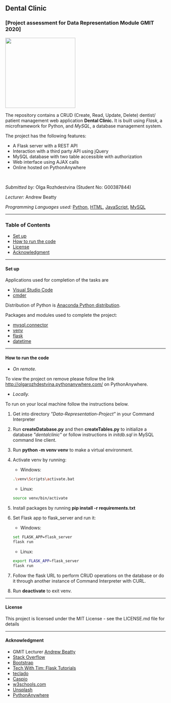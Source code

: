 ## Dental Clinic
### [Project assessment for Data Representation Module GMIT 2020]

<img height="220" src="https://drdds.com/wp-content/uploads/2019/09/Illustration_DentalClinic.png">

<br>

The repository contains a CRUD (Create, Read, Update, Delete) dentist/ patient management web application **Dental Clinic.** It is built using *Flask*, a microframework for Python, and *MySQL*, a database management system. 
<br>

The project has the following features:
 * A Flask server with a REST API
 * Interaction with a third party API using jQuery
 * MySQL database with two table accessible with authorization
 * Web interface using AJAX calls
 * Online hosted on PythonAnywhere

<br>

*Submitted by:* Olga Rozhdestvina (Student No: G00387844) 

*Lecturer:* Andrew Beatty

*Programming Languages used:* [Python](https://www.python.org/), [HTML](https://html.com/), [JavaScript](https://www.javascript.com/), [MySQL](https://www.mysql.com/)


----


### Table of Contents
* [Set up](#set_up)
* [How to run the code](#how_to_run_the_code)
* [License](#licence)
* [Acknowledgment](#acknowledgment)


----


#### Set up <a name="set_up"></a>

Applications used for completion of the tasks are 
  * [Visual Studio Code](https://code.visualstudio.com/)
  * [cmder](http://cmder.net/)

Distribution of Python is [Anaconda Python distribution](https://www.anaconda.com/). 

Packages and modules used to complete the project: 
  * [mysql.connector](https://pypi.org/project/mysql-connector-python/)
  * [venv](https://docs.python.org/3/library/venv.html)
  * [flask](https://flask.palletsprojects.com/en/1.1.x/)
  * [datetime](https://docs.python.org/3/library/datetime.html)



----


####  How to run the code <a name="how_to_run_the_code"></a>

  * _On remote._

To view the project on remove please follow the link http://olgarozhdestvina.pythonanywhere.com/ on PythonAnywhere.

  * _Locally._
  
To run on your local machine follow the instructions below. 

1. Get into directory _"Data-Representation-Project"_ in your Command Interpreter
2. Run __createDatabase.py__ and then __createTables.py__ to initialize a database _"dentalclinic"_ or follow instructions in _initdb.sql_ in MySQL command line client.
3. Run __python -m venv venv__ to make a virtual environment.
4. Activate venv by running:

    * Windows:
    ```bash
    .\venv\Scripts\activate.bat
    ```
    * Linux:
    ```bash
    source venv/bin/activate
    ```
5. Install packages by running __pip install -r requirements.txt__
6. Set Flask app to flask_server and run it: 
    
    * Windows:
    ```bash
    set FLASK_APP=flask_server
    flask run
    ```
    * Linux: 
    ```bash
    export FLASK_APP=flask_server
    flask run
    ```
7. Follow the flask URL to perform CRUD operations on the database or do it through another instance of Command Interpreter with CURL.
8. Run __deactivate__ to exit venv.


----

#### License <a name="licence"></a>

This project is licensed under the MIT License - see the LICENSE.md file for details

----


#### Acknowledgment <a name="acknowledgment"></a>

- GMIT Lecturer [Andrew Beatty](https://github.com/andrewbeattycourseware) 
- [Stack Overflow](https://stackoverflow.com/)
- [Bootstrap](https://getbootstrap.com/)
- [Tech With Tim: Flask Tutorials](https://www.youtube.com/playlist?list=PLzMcBGfZo4-n4vJJybUVV3Un_NFS5EOgX)
- [teclado](https://blog.tecladocode.com)
- [Caspio](https://forums.caspio.com/)
- [w3schools.com](http://w3schools.com/)
- [Unsplash](https://unsplash.com/)
- [PythonAnywhere](https://www.pythonanywhere.com/)
